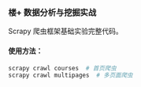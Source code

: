 ### 楼+ 数据分析与挖掘实战

Scrapy 爬虫框架基础实验完整代码。

#### 使用方法：

```bash
scrapy crawl courses  # 首页爬虫
scrapy crawl multipages  # 多页面爬虫
```
